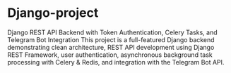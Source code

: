# Django-project
Django REST API Backend with Token Authentication, Celery Tasks, and Telegram Bot Integration  This project is a full-featured Django backend demonstrating clean architecture, REST API development using Django REST Framework, user authentication, asynchronous background task processing with Celery &amp; Redis, and integration with the Telegram Bot API.

